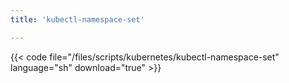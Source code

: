 ```yaml
---
title: 'kubectl-namespace-set'

---
```


{{< code file="/files/scripts/kubernetes/kubectl-namespace-set" language="sh" download="true" >}}
